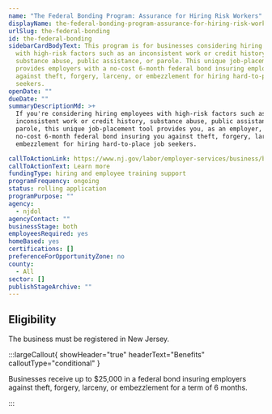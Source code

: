 ```yaml
---
name: "The Federal Bonding Program: Assurance for Hiring Risk Workers"
displayName: the-federal-bonding-program-assurance-for-hiring-risk-workers
urlSlug: the-federal-bonding
id: the-federal-bonding
sidebarCardBodyText: This program is for businesses considering hiring employees
  with high-risk factors such as an inconsistent work or credit history,
  substance abuse, public assistance, or parole. This unique job-placement tool
  provides employers with a no-cost 6-month federal bond insuring employers
  against theft, forgery, larceny, or embezzlement for hiring hard-to-place job
  seekers.
openDate: ""
dueDate: ""
summaryDescriptionMd: >+
  If you're considering hiring employees with high-risk factors such as an
  inconsistent work or credit history, substance abuse, public assistance, or
  parole, this unique job-placement tool provides you, as an employer, with a
  no-cost 6-month federal bond insuring you against theft, forgery, larceny, or
  embezzlement for hiring hard-to-place job seekers.

callToActionLink: https://www.nj.gov/labor/employer-services/business/businessprograms.shtml?open=specialty
callToActionText: Learn more
fundingType: hiring and employee training support
programFrequency: ongoing
status: rolling application
programPurpose: ""
agency:
  - njdol
agencyContact: ""
businessStage: both
employeesRequired: yes
homeBased: yes
certifications: []
preferenceForOpportunityZone: no
county:
  - All
sector: []
publishStageArchive: ""
---
```


## Eligibility

The business must be registered in New Jersey.

:::largeCallout{ showHeader="true" headerText="Benefits" calloutType="conditional" }

Businesses receive up to $25,000 in a federal bond insuring employers against theft, forgery, larceny, or embezzlement for a term of 6 months.

:::
